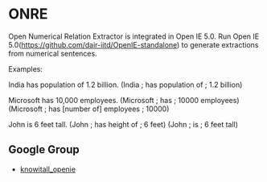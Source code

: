 # ONRE
Open Numerical Relation Extractor is integrated in Open IE 5.0. Run Open IE 5.0(https://github.com/dair-iitd/OpenIE-standalone) to generate extractions from numerical sentences.

Examples:

India has population of 1.2 billion.
(India ; has population of ; 1.2 billion)

Microsoft has 10,000 employees.
(Microsoft ; has ; 10000 employees)
(Microsoft ; has [number of] employees ; 10000)

John is 6 feet tall.
(John ; has height of ; 6 feet)
(John ; is ; 6 feet tall)

## Google Group

* [knowitall_openie](https://groups.google.com/forum/#!forum/knowitall_openie)
